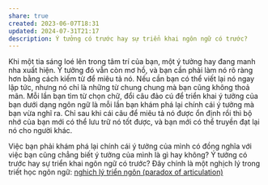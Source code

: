 ```yaml
---
share: true
created: 2023-06-07T18:31
updated: 2024-07-31T21:17
description: Ý tưởng có trước hay sự triển khai ngôn ngữ có trước?
---
```

Khi một tia sáng loé lên trong tâm trí của bạn, một ý tưởng hay đang manh nha xuất hiện. Ý tưởng đó vẫn còn mơ hồ, và bạn cần phải làm nó rõ ràng hơn bằng cách kiếm từ để miêu tả nó. Nếu cần bạn có thể viết lại nó ngay lập tức, nhưng nó chỉ là những từ chung chung mà bạn cũng không thoả mãn. Mỗi lần bạn tìm từ chọn chữ, đổi câu đảo cú để triển khai ý tưởng của bạn dưới dạng ngôn ngữ là mỗi lần bạn khám phá lại chính cái ý tưởng mà bạn vừa nghĩ ra. Chỉ sau khi cái câu để miêu tả nó được ổn định rồi thì bộ nhớ của bạn mới có thể lưu trữ nó tốt được, và bạn mới có thể truyền đạt lại nó cho người khác.

Việc bạn phải khám phá lại chính cái ý tưởng của mình có đồng nghĩa với việc bạn cũng chẳng biết ý tưởng của mình là gì hay không? Ý tưởng có trước hay sự triển khai ngôn ngữ có trước? Đây chính là một nghịch lý trong triết học ngôn ngữ: [nghich lý triển ngôn (paradox of articulation)](https://aeon.co/essays/what-comes-first-ideas-or-words-the-paradox-of-articulation)
